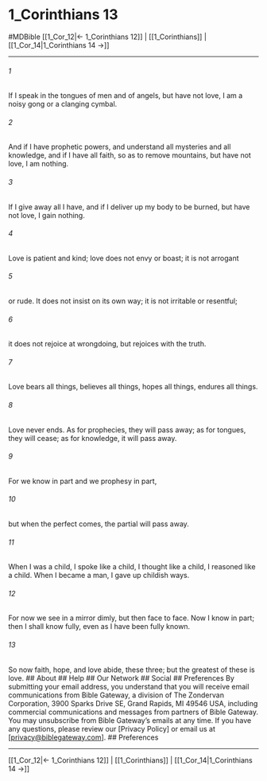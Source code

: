 # 1_Corinthians 13
#MDBible
[[1_Cor_12|← 1_Corinthians 12]] | [[1_Corinthians]] | [[1_Cor_14|1_Corinthians 14 →]]

***


###### 1 
If I speak in the tongues of men and of angels, but have not love, I am a noisy gong or a clanging cymbal. 

###### 2 
And if I have prophetic powers, and understand all mysteries and all knowledge, and if I have all faith, so as to remove mountains, but have not love, I am nothing. 

###### 3 
If I give away all I have, and if I deliver up my body to be burned, but have not love, I gain nothing. 

###### 4 
Love is patient and kind; love does not envy or boast; it is not arrogant 

###### 5 
or rude. It does not insist on its own way; it is not irritable or resentful; 

###### 6 
it does not rejoice at wrongdoing, but rejoices with the truth. 

###### 7 
Love bears all things, believes all things, hopes all things, endures all things. 

###### 8 
Love never ends. As for prophecies, they will pass away; as for tongues, they will cease; as for knowledge, it will pass away. 

###### 9 
For we know in part and we prophesy in part, 

###### 10 
but when the perfect comes, the partial will pass away. 

###### 11 
When I was a child, I spoke like a child, I thought like a child, I reasoned like a child. When I became a man, I gave up childish ways. 

###### 12 
For now we see in a mirror dimly, but then face to face. Now I know in part; then I shall know fully, even as I have been fully known. 

###### 13 
So now faith, hope, and love abide, these three; but the greatest of these is love. ## About ## Help ## Our Network ## Social ## Preferences By submitting your email address, you understand that you will receive email communications from Bible Gateway, a division of The Zondervan Corporation, 3900 Sparks Drive SE, Grand Rapids, MI 49546 USA, including commercial communications and messages from partners of Bible Gateway. You may unsubscribe from Bible Gateway&rsquo;s emails at any time. If you have any questions, please review our [Privacy Policy] or email us at [privacy@biblegateway.com]. ## Preferences

***

[[1_Cor_12|← 1_Corinthians 12]] | [[1_Corinthians]] | [[1_Cor_14|1_Corinthians 14 →]]
